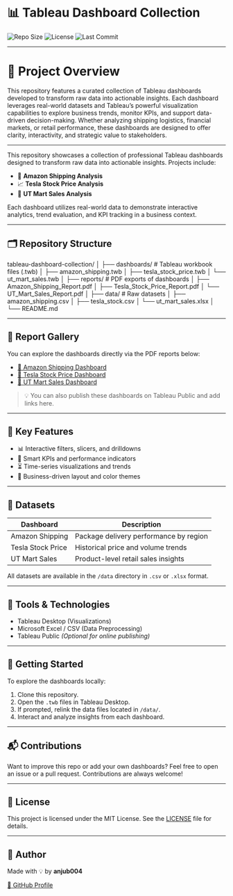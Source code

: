 # 📊 Tableau Dashboard Collection

![Repo Size](https://img.shields.io/github/repo-size/anjub004/tableau-dashboard-collection)
![License](https://img.shields.io/github/license/anjub004/tableau-dashboard-collection)
![Last Commit](https://img.shields.io/github/last-commit/anjub004/tableau-dashboard-collection)

---

# 📝 Project Overview
This repository features a curated collection of Tableau dashboards developed to transform raw data into actionable insights. Each dashboard leverages real-world datasets and Tableau’s powerful visualization capabilities to explore business trends, monitor KPIs, and support data-driven decision-making. Whether analyzing shipping logistics, financial markets, or retail performance, these dashboards are designed to offer clarity, interactivity, and strategic value to stakeholders.

---

This repository showcases a collection of professional Tableau dashboards designed to transform raw data into actionable insights. Projects include:

- 🚚 **Amazon Shipping Analysis**
- 📈 **Tesla Stock Price Analysis**
- 🏪 **UT Mart Sales Analysis**

Each dashboard utilizes real-world data to demonstrate interactive analytics, trend evaluation, and KPI tracking in a business context.

---

## 🗂️ Repository Structure

tableau-dashboard-collection/
│
├── dashboards/ # Tableau workbook files (.twb)
│ ├── amazon_shipping.twb
│ ├── tesla_stock_price.twb
│ └── ut_mart_sales.twb
│
├── reports/ # PDF exports of dashboards
│ ├── Amazon_Shipping_Report.pdf
│ ├── Tesla_Stock_Price_Report.pdf
│ └── UT_Mart_Sales_Report.pdf
│
├── data/ # Raw datasets
│ ├── amazon_shipping.csv
│ ├── tesla_stock.csv
│ └── ut_mart_sales.xlsx
│
└── README.md


---

## 📄 Report Gallery

You can explore the dashboards directly via the PDF reports below:

- [📄 Amazon Shipping Dashboard](reports/Amazon_Shipping_Report.pdf)
- [📄 Tesla Stock Price Dashboard](reports/Tesla_Stock_Price_Report.pdf)
- [📄 UT Mart Sales Dashboard](reports/UT_Mart_Sales_Report.pdf)

> 💡 You can also publish these dashboards on Tableau Public and add links here.

---

## 📌 Key Features

- 📊 Interactive filters, slicers, and drilldowns
- 🧠 Smart KPIs and performance indicators
- ⏳ Time-series visualizations and trends
- 📎 Business-driven layout and color themes

---

## 🧾 Datasets

| Dashboard               | Description                             |
|------------------------|-----------------------------------------|
| Amazon Shipping        | Package delivery performance by region  |
| Tesla Stock Price      | Historical price and volume trends      |
| UT Mart Sales          | Product-level retail sales insights     |

All datasets are available in the `/data` directory in `.csv` or `.xlsx` format.

---

## 🧰 Tools & Technologies

- Tableau Desktop (Visualizations)
- Microsoft Excel / CSV (Data Preprocessing)
- Tableau Public *(Optional for online publishing)*

---

## 🚀 Getting Started

To explore the dashboards locally:

1. Clone this repository.
2. Open the `.twb` files in Tableau Desktop.
3. If prompted, relink the data files located in `/data/`.
4. Interact and analyze insights from each dashboard.

---

## 📬 Contributions

Want to improve this repo or add your own dashboards? Feel free to open an issue or a pull request. Contributions are always welcome!

---

## 📄 License

This project is licensed under the MIT License. See the [LICENSE](LICENSE) file for details.

---

## 🔗 Author

Made with 💡 by **anjub004**

[🔗 GitHub Profile](https://github.com/anjub004)

